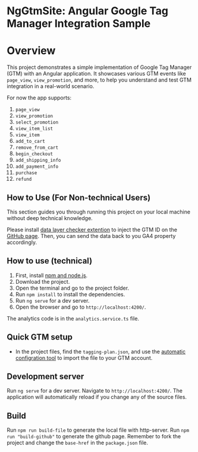 # NgGtmSite: Angular Google Tag Manager Integration Sample

# Overview

This project demonstrates a simple implementation of Google Tag Manager (GTM) with an Angular application. It showcases various GTM events like `page_view`, `view_promotion`, and more, to help you understand and test GTM integration in a real-world scenario.

For now the app supports:

1. `page_view`
2. `view_promotion`
3. `select_promotion`
4. `view_item_list`
5. `view_item`
6. `add_to_cart`
7. `remove_from_cart`
8. `begin_checkout`
9. `add_shipping_info`
10. `add_payment_info`
11. `purchase`
12. `refund`

## How to Use (For Non-technical Users)

This section guides you through running this project on your local machine without deep technical knowledge.

Please install [data layer checker extention](https://chrome.google.com/webstore/detail/datalayer-checker/ffljdddodmkedhkcjhpmdajhjdbkogke) to inject the GTM ID on the [GitHub page](https://wodenwang820118.github.io/ng-gtm-site/#/). Then, you can send the data back to you GA4 property accordingly.

## How to use (technical)

1. First, install [npm and node.js](https://nodejs.org/en/download).
2. Download the project.
3. Open the terminal and go to the project folder.
4. Run `npm install` to install the dependencies.
5. Run `ng serve` for a dev server.
6. Open the browser and go to `http://localhost:4200/`.

The analytics code is in the `analytics.service.ts` file.

## Quick GTM setup

- In the project files, find the `tagging-plan.json`, and use the [automatic configration tool](https://gtm-config-generator.netlify.app/) to import the file to your GTM account.

## Development server

Run `ng serve` for a dev server. Navigate to `http://localhost:4200/`. The application will automatically reload if you change any of the source files.

## Build

Run `npm run build-file` to generate the local file with http-server.
Run `npm run "build-github"` to generate the github page. Remember to fork the project and change the `base-href` in the `package.json` file.
